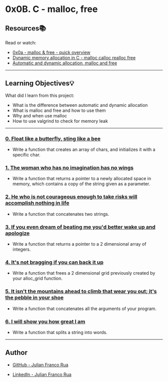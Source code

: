 # 0x0B. C - malloc, free

## Resources:books:
Read or watch:
* [0x0a - malloc & free - quick overview](https://intranet.hbtn.io/rltoken/zDApffV1n5HOh6Awvd3P6w)
* [Dynamic memory allocation in C - malloc calloc realloc free](https://intranet.hbtn.io/rltoken/yD3tk5u--ws7QNFwTOfaDQ)
* [Automatic and dynamic allocation, malloc and free](https://intranet.hbtn.io/rltoken/VsK9iboQjTk9scKP8m_qGA)

---
## Learning Objectives:bulb:
What did I learn from this project:

* What is the difference between automatic and dynamic allocation
* What is malloc and free and how to use them
* Why and when use malloc
* How to use valgrind to check for memory leak

---

### [0. Float like a butterfly, sting like a bee](./0-create_array.c)
* Write a function that creates an array of chars, and initializes it with a specific char.


### [1. The woman who has no imagination has no wings](./1-strdup.c)
* Write a function that returns a pointer to a newly allocated space in memory, which contains a copy of the string given as a parameter.


### [2. He who is not courageous enough to take risks will accomplish nothing in life](./2-str_concat.c)
* Write a function that concatenates two strings.


### [3. If you even dream of beating me you'd better wake up and apologize](./3-alloc_grid.c)
* Write a function that returns a pointer to a 2 dimensional array of integers.


### [4. It's not bragging if you can back it up](./4-free_grid.c)
* Write a function that frees a 2 dimensional grid previously created by your alloc_grid function.


### [5. It isn't the mountains ahead to climb that wear you out; it's the pebble in your shoe](./5-argstostr.c)
* Write a function that concatenates all the arguments of your program.


### [6. I will show you how great I am](./100-strtow.c)
* Write a function that splits a string into words.

---

## Author

* [GitHub - Julian Franco Rua](https://github.com/julianfrancor)

* [LinkedIn - Julian Franco Rua](https://www.linkedin.com/in/julianfrancor/)
